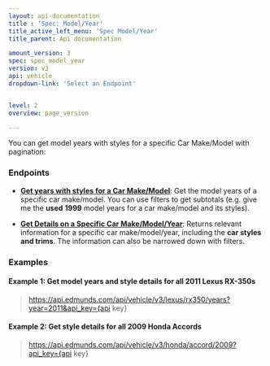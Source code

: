 ```yaml
---
layout: api-documentation
title : 'Spec: Model/Year'
title_active_left_menu: 'Spec Model/Year'
title_parent: Api documentation

amount_version: 3
spec: spec_model_year
version: v3
api: vehicle
dropdown-link: 'Select an Endpoint'


level: 2
overview: page_version

---
```


<div class="info-message">
  You can get model years with styles for a specific Car Make/Model with pagination:
</div>

### Endpoints

* [**Get years with styles for a Car Make/Model**](/api-documentation/vehicle/spec_model_year/v3/01_list_of_years/api-description.html): Get the model years of a specific car make/model. You can use filters to get subtotals (e.g. give me the **used** **1999** model years for a car make/model and its styles).

* [**Get Details on a Specific Car Make/Model/Year**](/api-documentation/vehicle/spec_model_year/v3/02_year_details/api-description.html): Returns relevant information for a specific car make/model/year, including the **car styles and trims**. The information can also be narrowed down with filters.

### Examples

#### Example 1: Get model years and style details for all 2011 Lexus RX-350s

> https://api.edmunds.com/api/vehicle/v3/lexus/rx350/years?year=2011&api_key={api key}

#### Example 2: Get style details for all 2009 Honda Accords

> https://api.edmunds.com/api/vehicle/v3/honda/accord/2009?api_key={api key}



